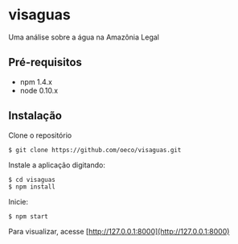 # visaguas

Uma análise sobre a água na Amazônia Legal

## Pré-requisitos

 - npm 1.4.x
 - node 0.10.x

## Instalação

Clone o repositório

```
$ git clone https://github.com/oeco/visaguas.git
```

Instale a aplicação digitando:

```
$ cd visaguas
$ npm install
```

Inicie:

```
$ npm start
```

Para visualizar, acesse [http://127.0.0.1:8000](http://127.0.0.1:8000)